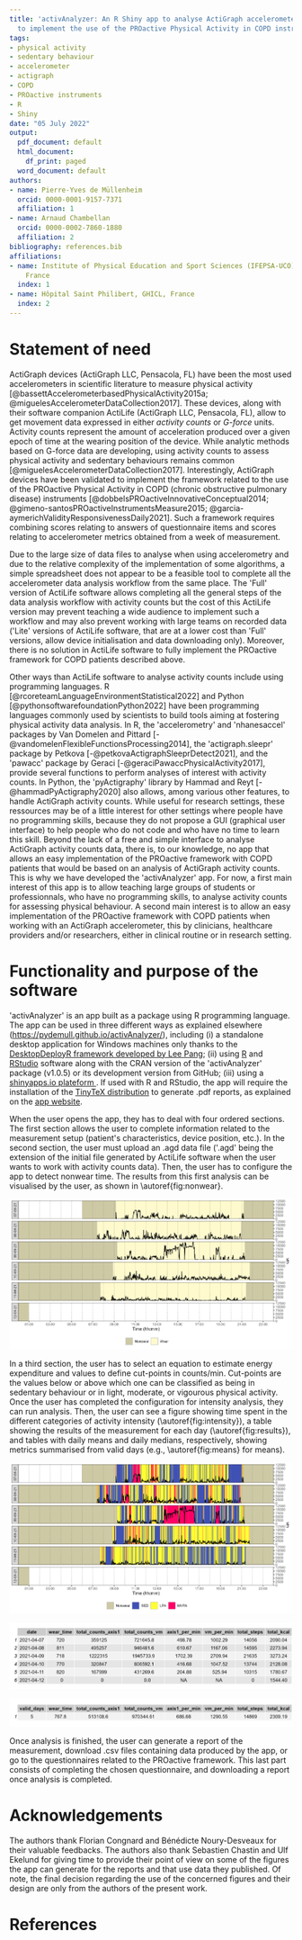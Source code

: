 ```yaml
---
title: 'activAnalyzer: An R Shiny app to analyse ActiGraph accelerometer data and
  to implement the use of the PROactive Physical Activity in COPD instruments'
tags:
- physical activity
- sedentary behaviour
- accelerometer
- actigraph
- COPD
- PROactive instruments
- R
- Shiny
date: "05 July 2022"
output:
  pdf_document: default
  html_document:
    df_print: paged
  word_document: default
authors:
- name: Pierre-Yves de Müllenheim
  orcid: 0000-0001-9157-7371
  affiliation: 1
- name: Arnaud Chambellan
  orcid: 0000-0002-7860-1880
  affiliation: 2
bibliography: references.bib
affiliations:
- name: Institute of Physical Education and Sport Sciences (IFEPSA-UCO), Les Ponts-de-Cé,
    France
  index: 1
- name: Hôpital Saint Philibert, GHICL, France
  index: 2
---
```


# Statement of need
ActiGraph devices (ActiGraph LLC, Pensacola, FL) have been the most used accelerometers in scientific literature to measure physical activity [@bassettAccelerometerbasedPhysicalActivity2015a; @miguelesAccelerometerDataCollection2017]. These devices, along with their software companion ActiLife (ActiGraph LLC, Pensacola, FL), allow to get movement data expressed in either *activity counts* or *G-force* units. Activity counts represent the amount of acceleration produced over a given epoch of time at the wearing position of the device. While analytic methods based on G-force data are developing, using activity counts to assess physical activity and sedentary behaviours remains common [@miguelesAccelerometerDataCollection2017]. Interestingly, ActiGraph devices have been validated to implement the framework related to the use of the PROactive Physical Activity in COPD (chronic obstructive pulmonary disease) instruments [@dobbelsPROactiveInnovativeConceptual2014; @gimeno-santosPROactiveInstrumentsMeasure2015; @garcia-aymerichValidityResponsivenessDaily2021]. Such a framework requires combining scores relating to answers of questionnaire items and scores relating to accelerometer metrics obtained from a week of measurement.

Due to the large size of data files to analyse when using accelerometry and due to the relative complexity of the implementation of some algorithms, a simple spreadsheet does not appear to be a feasible tool to complete all the accelerometer data analysis workflow from the same place. The 'Full' version of ActiLife software allows completing all the general steps of the data analysis workflow with activity counts but the cost of this ActiLife version may prevent teaching a wide audience to implement such a workflow and may also prevent working with large teams on recorded data ('Lite' versions of ActiLife software, that are at a lower cost than 'Full' versions, allow device initialisation and data downloading only). Moreover, there is no solution in ActiLife software to fully implement the PROactive framework for COPD patients described above.

Other ways than ActiLife software to analyse activity counts include using programming languages. R [@rcoreteamLanguageEnvironmentStatistical2022] and Python [@pythonsoftwarefoundationPython2022] have been programming languages commonly used by scientists to build tools aiming at fostering physical activity data analysis. In R, the 'accelerometry' and 'nhanesaccel' packages by Van Domelen and Pittard [-@vandomelenFlexibleFunctionsProcessing2014], the 'actigraph.sleepr' package by Petkova [-@petkovaActigraphSleeprDetect2021], and the 'pawacc' package by Geraci [-@geraciPawaccPhysicalActivity2017], provide several functions to perform analyses of interest with activity counts. In Python, the 'pyActigraphy' library by Hammad and Reyt [-@hammadPyActigraphy2020] also allows, among various other features, to handle ActiGraph activity counts. While useful for research settings, these ressources may be of a little interest for other settings where people have no programming skills, because they do not propose a GUI (graphical user interface) to help people who do not code and who have no time to learn this skill. Beyond the lack of a free and simple interface to analyse ActiGraph activity counts data, there is, to our knowledge, no app that allows an easy implementation of the PROactive framework with COPD patients that would be based on an analysis of ActiGraph activity counts. This is why we have developed the 'activAnalyzer' app. For now, a first main interest of this app is to allow teaching large groups of students or professionnals, who have no programming skills, to analyse activity counts for assessing physical behaviour. A second main interest is to allow an easy implementation of the PROactive framework with COPD patients when working with an ActiGraph accelerometer, this by clinicians, healthcare providers and/or researchers, either in clinical routine or in research setting.

#  Functionality and purpose of the software
'activAnalyzer' is an app built as a package using R programming language. The app can be used in three different ways as explained elsewhere (https://pydemull.github.io/activAnalyzer/), including (i) a standalone desktop application for Windows machines only thanks to the [DesktopDeployR framework developed by Lee Pang](https://github.com/wleepang/DesktopDeployR); (ii) using [R](https://CRAN.R-project.org/) and [RStudio](https://www.rstudio.com/) software along with the CRAN version of the 'activAnalyzer' package (v1.0.5) or its development version from GitHub; (iii) using a [shinyapps.io plateform ](https://pydemull.shinyapps.io/activAnalyzer/). If used with R and RStudio, the app will require the installation of the [TinyTeX distribution](https://yihui.org/tinytex/) to generate .pdf reports, as explained on the [app website](https://pydemull.github.io/activAnalyzer/).

When the user opens the app, they has to deal with four ordered sections. The first section allows the user to complete information related to the measurement setup (patient's characteristics, device position, etc.). In the second section, the user must upload an .agd data file ('.agd' being the extension of the initial file generated by ActiLife software when the user wants to work with activity counts data). Then, the user has to configure the app to detect nonwear time. The results from this first analysis can be visualised by the user, as shown in \autoref{fig:nonwear}.

![Example of analysis for nonwear time detection.\label{fig:nonwear}](nonwear.png)

In a third section, the user has to select an equation to estimate energy expenditure and values to define cut-points in counts/min. Cut-points are the values below or above which one can be classified as being in sedentary behaviour or in light, moderate, or vigourous physical activity. Once the user has completed the configuration for intensity analysis, they can run analysis. Then, the user can see a figure showing time spent in the different categories of activity intensity (\autoref{fig:intensity}), a table showing the results of the measurement for each day (\autoref{fig:results}), and tables with daily means and daily medians, respectively, showing metrics summarised from valid days (e.g., \autoref{fig:means} for means). 

![Example of analysis for intensity of physical behaviour. \label{fig:intensity}](intensity.png)

![Example of table of results with the metrics for each day (first columns). \label{fig:results}](results.png)

![Example of table of results with the means of the metrics from valid days (first columns). \label{fig:means}](means.png)

Once analysis is finished, the user can generate a report of the measurement, download .csv files containing data produced by the app, or go to the questionnaires related to the PROactive framework. This last part consists of completing the chosen questionnaire, and downloading a report once analysis is completed.


# Acknowledgements
The authors thank Florian Congnard and Bénédicte Noury-Desveaux for their valuable feedbacks. The authors also thank Sebastien Chastin and Ulf Ekelund for giving time to provide their point of view on some of the figures the app can generate for the reports and that use data they published. Of note, the final decision regarding the use of the concerned figures and their design are only from the authors of the present work.

# References
